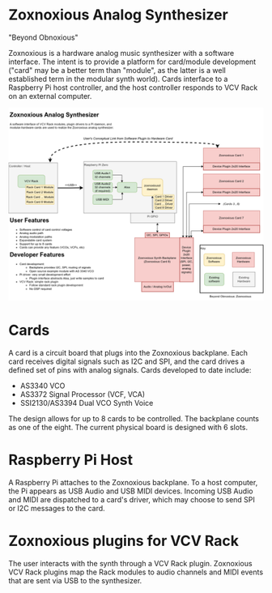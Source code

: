 # Zoxnoxious Analog Synthesizer #

"Beyond Obnoxious"

Zoxnoxious is a hardware analog music synthesizer with a software interface.  The intent is to provide a platform for card/module development ("card" may be a better term than "module", as the latter is a well established term in the modular synth world).  Cards interface to a Raspberry Pi host controller, and the host controller responds to VCV Rack on an external computer.


![Zonoxious Block Diagram](zoxnoxious.png)

# Cards #

A card is a circuit board that plugs into the Zoxnoxious backplane.  Each card receives digital signals such as I2C and SPI, and the card drives a defined set of pins with analog signals.  Cards developed to date include:

* AS3340 VCO
* AS3372 Signal Processor (VCF, VCA)
* SSI2130/AS3394 Dual VCO Synth Voice

The design allows for up to 8 cards to be controlled.  The backplane counts as one of the eight.  The current physical board is designed with 6 slots.

# Raspberry Pi Host #

A Raspberry Pi attaches to the Zoxnoxious backplane.  To a host computer, the Pi appears as USB Audio and USB MIDI devices.  Incoming USB Audio and MIDI are dispatched to a card's driver, which may choose to send SPI or I2C messages to the card.


# Zoxnoxious plugins for VCV Rack #

The user interacts with the synth through a VCV Rack plugin.  Zoxnoxious VCV Rack plugins map the Rack modules to audio channels and MIDI events that are sent via USB to the synthesizer.
